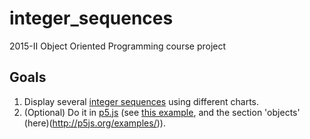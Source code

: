 # integer_sequences

2015-II Object Oriented Programming course project

## Goals

1. Display several [integer sequences](https://en.wikipedia.org/wiki/Integer_sequence) using different charts.
2. (Optional) Do it in [p5.js](http://p5js.org/) (see [this example](https://github.com/objetos/objects/blob/gh-pages/sketches/objects.js), and the section 'objects' (here)(http://p5js.org/examples/)).
